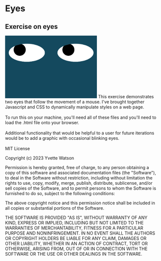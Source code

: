 # Eyes
## Exercise on eyes
<img src="Eyes.png" width='300'/>
This exercise demonstrates two eyes that follow the movement of a mouse. I've brought together Javascript and CSS to dynamically manipulate styles on a web page.
<br></br>
To run this on your machine, you'll need all of these files and you'll need to load the .html file onto your browser.
<br></br>
Additional functionality that would be helpful to a user for future iterations would be to add a graphic with occasional blinking eyes.
<br></br>
MIT License

Copyright (c) 2023 Yvette Watson

Permission is hereby granted, free of charge, to any person obtaining a copy
of this software and associated documentation files (the "Software"), to deal
in the Software without restriction, including without limitation the rights
to use, copy, modify, merge, publish, distribute, sublicense, and/or sell
copies of the Software, and to permit persons to whom the Software is
furnished to do so, subject to the following conditions:

The above copyright notice and this permission notice shall be included in all
copies or substantial portions of the Software.

THE SOFTWARE IS PROVIDED "AS IS", WITHOUT WARRANTY OF ANY KIND, EXPRESS OR
IMPLIED, INCLUDING BUT NOT LIMITED TO THE WARRANTIES OF MERCHANTABILITY,
FITNESS FOR A PARTICULAR PURPOSE AND NONINFRINGEMENT. IN NO EVENT SHALL THE
AUTHORS OR COPYRIGHT HOLDERS BE LIABLE FOR ANY CLAIM, DAMAGES OR OTHER
LIABILITY, WHETHER IN AN ACTION OF CONTRACT, TORT OR OTHERWISE, ARISING FROM,
OUT OF OR IN CONNECTION WITH THE SOFTWARE OR THE USE OR OTHER DEALINGS IN THE
SOFTWARE.
